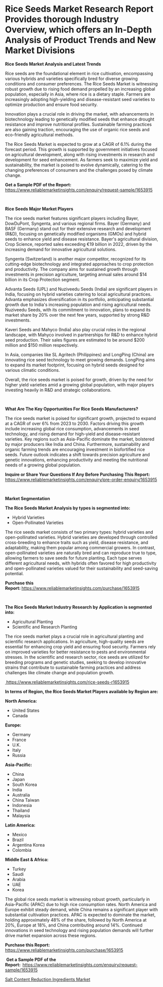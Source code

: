 <p><h1>Rice Seeds Market Research Report Provides thorough Industry Overview, which offers an In-Depth Analysis of Product Trends and New Market Divisions</h1></p><p><strong>Rice Seeds Market Analysis and Latest Trends</strong></p>
<p><p>Rice seeds are the foundational element in rice cultivation, encompassing various hybrids and varieties specifically bred for diverse growing conditions and consumer preferences. The Rice Seeds Market is witnessing robust growth due to rising food demand propelled by an increasing global population, especially in Asia, where rice is a dietary staple. Farmers are increasingly adopting high-yielding and disease-resistant seed varieties to optimize production and ensure food security. </p><p>Innovation plays a crucial role in driving the market, with advancements in biotechnology leading to genetically modified seeds that enhance drought resistance and improve nutritional profiles. Sustainable farming practices are also gaining traction, encouraging the use of organic rice seeds and eco-friendly agricultural methods. </p><p>The Rice Seeds Market is expected to grow at a CAGR of 6.1% during the forecast period. This growth is supported by government initiatives focused on agricultural development, along with rising investments in research and development for seed enhancement. As farmers seek to maximize yield and sustainability, the market is poised to evolve dynamically, catering to the changing preferences of consumers and the challenges posed by climate change.</p></p>
<p><strong>Get a Sample PDF of the Report:&nbsp;</strong> <a href="https://www.reliablemarketinsights.com/enquiry/request-sample/1653915?utm_campaign=2207&utm_medium=2&utm_source=Github&utm_content=ia&utm_term=06032025&utm_id=rice-seeds">https://www.reliablemarketinsights.com/enquiry/request-sample/1653915</a></p>
<p>&nbsp;</p>
<p><strong>Rice Seeds Major Market Players</strong></p>
<p><p>The rice seeds market features significant players including Bayer, DowDuPont, Syngenta, and various regional firms. Bayer (Germany) and BASF (Germany) stand out for their extensive research and development (R&D), focusing on genetically modified organisms (GMOs) and hybrid seeds to enhance yield and disease resistance. Bayer's agricultural division, Crop Science, reported sales exceeding €19 billion in 2022, driven by the increasing demand for innovative agricultural solutions.</p><p>Syngenta (Switzerland) is another major competitor, recognized for its cutting-edge biotechnology and integrated approaches to crop protection and productivity. The company aims for sustained growth through investments in precision agriculture, targeting annual sales around $14 billion in its Crop Protection segment.</p><p>Advanta Seeds (UPL) and Nuziveedu Seeds (India) are significant players in India, focusing on hybrid varieties catering to local agricultural practices. Advanta emphasizes diversification in its portfolio, anticipating substantial growth due to India's increasing population and rising agricultural needs. Nuziveedu Seeds, with its commitment to innovation, plans to expand its market share by 20% over the next few years, supported by strong R&D investments.</p><p>Kaveri Seeds and Mahyco (India) also play crucial roles in the regional landscape, with Mahyco involved in partnerships for R&D to enhance hybrid seed production. Their sales figures are estimated to be around $200 million and $150 million respectively.</p><p>In Asia, companies like SL Agritech (Philippines) and LongPing (China) are innovating rice seed technology to meet growing demands. LongPing aims to expand its market footprint, focusing on hybrid seeds designed for various climatic conditions.</p><p>Overall, the rice seeds market is poised for growth, driven by the need for higher yield varieties amid a growing global population, with major players investing heavily in R&D and strategic collaborations.</p></p>
<p>&nbsp;</p>
<p><strong>What Are The Key Opportunities For Rice Seeds Manufacturers?</strong></p>
<p><p>The rice seeds market is poised for significant growth, projected to expand at a CAGR of over 6% from 2023 to 2030. Factors driving this growth include increasing global rice consumption, advancements in seed technology, and rising demand for high-yield and disease-resistant varieties. Key regions such as Asia-Pacific dominate the market, bolstered by major producers like India and China. Furthermore, sustainability and organic farming trends are encouraging investment in biofortified rice seeds. Future outlook indicates a shift towards precision agriculture and genetic innovations, enhancing productivity and meeting the nutritional needs of a growing global population.</p></p>
<p><strong>Inquire or Share Your Questions If Any Before Purchasing This Report:</strong> <a href="https://www.reliablemarketinsights.com/enquiry/pre-order-enquiry/1653915?utm_campaign=2207&utm_medium=2&utm_source=Github&utm_content=ia&utm_term=06032025&utm_id=rice-seeds">https://www.reliablemarketinsights.com/enquiry/pre-order-enquiry/1653915</a></p>
<p>&nbsp;</p>
<p><strong>Market Segmentation</strong></p>
<p><strong>The Rice Seeds Market Analysis by types is segmented into:</strong></p>
<p><ul><li>Hybrid Varieties</li><li>Open-Pollinated Varieties</li></ul></p>
<p><p>The rice seeds market consists of two primary types: hybrid varieties and open-pollinated varieties. Hybrid varieties are developed through controlled cross-breeding to enhance traits such as yield, disease resistance, and adaptability, making them popular among commercial growers. In contrast, open-pollinated varieties are naturally bred and can reproduce true to type, allowing farmers to save seeds for future planting. Each type serves different agricultural needs, with hybrids often favored for high productivity and open-pollinated varieties valued for their sustainability and seed-saving potential.</p></p>
<p><strong>Purchase this Report:&nbsp;</strong><a href="https://www.reliablemarketinsights.com/purchase/1653915?utm_campaign=2207&utm_medium=2&utm_source=Github&utm_content=ia&utm_term=06032025&utm_id=rice-seeds">https://www.reliablemarketinsights.com/purchase/1653915</a></p>
<p>&nbsp;</p>
<p><strong>The Rice Seeds Market Industry Research by Application is segmented into:</strong></p>
<p><ul><li>Agricultural Planting</li><li>Scientific and Research Planting</li></ul></p>
<p><p>The rice seeds market plays a crucial role in agricultural planting and scientific research applications. In agriculture, high-quality seeds are essential for enhancing crop yield and ensuring food security. Farmers rely on improved varieties for better resistance to pests and environmental stresses. In the scientific and research sector, rice seeds are utilized for breeding programs and genetic studies, seeking to develop innovative strains that contribute to sustainable farming practices and address challenges like climate change and population growth.</p></p>
<p><a href="https://www.reliablemarketinsights.com/rice-seeds-r1653915?utm_campaign=2207&utm_medium=2&utm_source=Github&utm_content=ia&utm_term=06032025&utm_id=rice-seeds">&nbsp;https://www.reliablemarketinsights.com/rice-seeds-r1653915</a></p>
<p><strong>In terms of Region, the Rice Seeds Market Players available by Region are:</strong></p>
<p>
    <p> <strong> North America: </strong>
        <ul>
            <li>United States</li>
            <li>Canada</li>
        </ul>
        </p> 
    <p> <strong> Europe: </strong>
        <ul>
            <li>Germany</li>
            <li>France</li>
            <li>U.K.</li>
            <li>Italy</li>
            <li>Russia</li>
        </ul>
        </p> 
    <p> <strong> Asia-Pacific: </strong>
        <ul>
            <li>China</li>
            <li>Japan</li>
            <li>South Korea</li>
            <li>India</li>
            <li>Australia</li>
            <li>China Taiwan</li>
            <li>Indonesia</li>
            <li>Thailand</li>
            <li>Malaysia</li>
        </ul>
        </p> 
    <p> <strong> Latin America: </strong>
        <ul>
            <li>Mexico</li>
            <li>Brazil</li>
            <li>Argentina Korea</li>
            <li>Colombia</li>
        </ul>
        </p> 
    <p> <strong> Middle East & Africa: </strong>
        <ul>
            <li>Turkey</li>
            <li>Saudi</li>
            <li>Arabia</li>
            <li>UAE</li>
            <li>Korea</li>
        </ul>
    </p>
    </p>
<p><p>The global rice seeds market is witnessing robust growth, particularly in Asia-Pacific (APAC) due to high rice consumption rates. North America and Europe exhibit steady demand, while China remains a significant player with substantial cultivation practices. APAC is expected to dominate the market, holding approximately 48% of the share, followed by North America at 20%, Europe at 18%, and China contributing around 14%. Continued innovations in seed technology and rising population demands will further drive market expansion across these regions.</p></p>
<p><strong>Purchase this Report: </strong><a href="https://www.reliablemarketinsights.com/purchase/1653915?utm_campaign=2207&utm_medium=2&utm_source=Github&utm_content=ia&utm_term=06032025&utm_id=rice-seeds">https://www.reliablemarketinsights.com/purchase/1653915</a></p>
<p>&nbsp;<strong>Get a Sample PDF of the Report:&nbsp;&nbsp;</strong><a href="https://www.reliablemarketinsights.com/enquiry/request-sample/1653915?utm_campaign=2207&utm_medium=2&utm_source=Github&utm_content=ia&utm_term=06032025&utm_id=rice-seeds">https://www.reliablemarketinsights.com/enquiry/request-sample/1653915</a></p>
<p><strong></strong></p>
<p><p><a href="https://github.com/luckyshygirl/Market-Research-Report-List-7/blob/main/salt-content-reduction-ingredients-market.md?utm_campaign=2207&utm_medium=2&utm_source=Github&utm_content=ia&utm_term=06032025&utm_id=rice-seeds">Salt Content Reduction Ingredients Market</a></p></p>